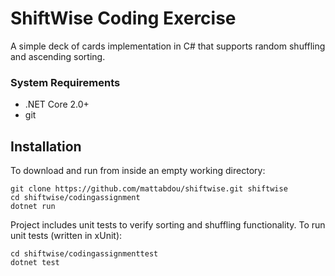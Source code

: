 # ShiftWise Coding Exercise

A simple deck of cards implementation in C# that supports random shuffling and ascending sorting.

### System Requirements
* .NET Core 2.0+
* git

## Installation

To download and run from inside an empty working directory:

```
git clone https://github.com/mattabdou/shiftwise.git shiftwise
cd shiftwise/codingassignment
dotnet run
```

Project includes unit tests to verify sorting and shuffling functionality. To run unit tests (written in xUnit):

```
cd shiftwise/codingassignmenttest
dotnet test
```